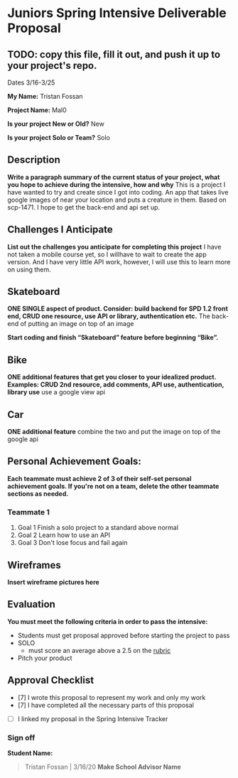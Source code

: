 # Juniors Spring Intensive Deliverable Proposal

## TODO: copy this file, fill it out, and push it up to your project's repo.

Dates 3/16-3/25

**My Name:** Tristan Fossan


**Project Name:** Mal0


**Is your project New or Old?** New


**Is your project Solo or Team?** Solo


## Description 

**Write a paragraph summary of the current status of your project, what you hope to achieve during the intensive, how and why** This is a project I have wanted to try and create since I got into coding. An app that takes live google images of near your location and puts a creature in them. Based on scp-1471. I hope to get the back-end and api set up.

## Challenges I Anticipate

**List out the challenges you anticipate for completing this project** I have not taken a mobile course yet, so I willhave to wait to create the app version. And I have very little API work, however, I will use this to learn more on using them.

## Skateboard

**ONE SINGLE aspect of product. Consider: build backend for SPD 1.2 front end, CRUD one resource, use API or library, authentication etc.** The back-end of putting an image on top of an image

**Start coding and finish “Skateboard” feature before beginning “Bike”.** 

## Bike
**ONE additional features that get you closer to your idealized product. Examples: CRUD 2nd resource, add comments, API use, authentication, library use**  use a google view api

## Car
**ONE additional feature** combine the two and put the image on top of the google api

## Personal Achievement Goals:

**Each teammate must achieve 2 of 3 of their self-set personal achievement goals. If you're not on a team, delete the other teammate sections as needed.**

### Teammate 1

1. Goal 1 Finish a solo project to a standard above normal
1. Goal 2 Learn how to use an API
1. Goal 3 Don't lose focus and fail again

## Wireframes

**Insert wireframe pictures here**


## Evaluation

**You must meet the following criteria in order to pass the intensive:**

- Students must get proposal approved before starting the project to pass
- SOLO 
    - must score an average above a 2.5 on the [rubric]
- Pitch your product

[rubric]:https://docs.google.com/document/d/1IOQDmohLBEBT-hyr-2vgw1mbZUNsq3fHxVfH0oRmVt0/edit


## Approval Checklist
- [7] I wrote this proposal to represent my work and only my work
- [7] I have completed all the necessary parts of this proposal
- [ ] I linked my proposal in the Spring Intensive Tracker

### Sign off

**Student Name:**                
> Tristan Fossan | 3/16/20
**Make School Advisor Name**
> 
